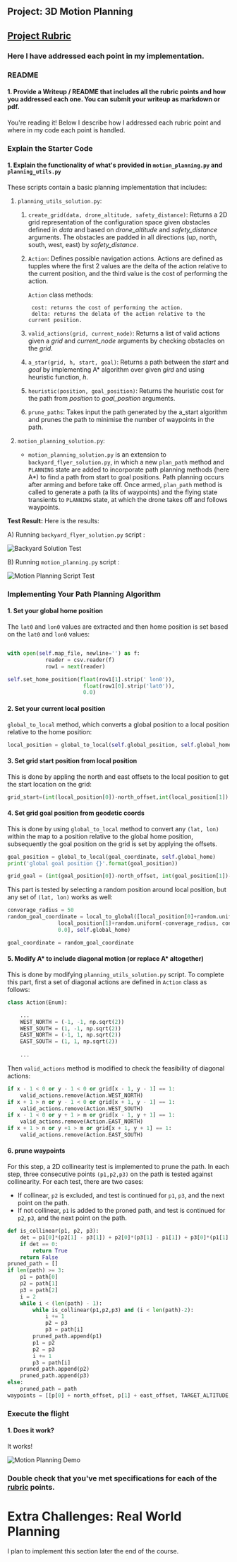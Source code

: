 ## Project: 3D Motion Planning

## [Project Rubric](https://review.udacity.com/#!/rubrics/1534/view)
### Here I have addressed each point in my implementation.

### README

#### 1. Provide a Writeup / README that includes all the rubric points and how you addressed each one. You can submit your writeup as markdown or pdf.

You're reading it! Below I describe how I addressed each rubric point and where in my code each point is handled.

### Explain the Starter Code

#### 1. Explain the functionality of what's provided in `motion_planning.py` and `planning_utils.py`
These scripts contain a basic planning implementation that includes:
1. `planning_utils_solution.py`:
    1. `create_grid(data, drone_altitude, safety_distance)`:
        Returns a 2D grid representation of the configuration space given obstacles defined in *data* and based on *drone_altitude* and *safety_distance* arguments. The obstacles are padded in all directions (up, north, south, west, east) by *safety_distance*.

    2. `Action`:
        Defines possible navigation actions. Actions are defined as tupples where the first 2 values are the delta of the action relative to the current position, and the third value is the cost of performing the action.
        
        `Action` class methods:
                
            cost: returns the cost of performing the action.
            delta: returns the delata of the action relative to the current position.
        
    3. `valid_actions(grid, current_node)`:
        Returns a list of valid actions given a *grid* and *current_node* arguments by checking obstacles on the *grid*.

    4. `a_star(grid, h, start, goal)`:
        Returns a path between the *start* and *goal* by implementing A\* algorithm over given *gird* and using heuristic function, *h*. 

    5. `heuristic(position, goal_position)`:
        Returns the heuristic cost for the path from *position* to *goal_position* arguments.

    6.  `prune_paths`:
        Takes input the path generated by the a_start algorithm and prunes the path to minimise the number of waypoints in the path. 
        
2. `motion_planning_solution.py`:
    - `motion_planning_solution.py` is an extension to `backyard_flyer_solution.py`, in which a new `plan_path` method and `PLANNING` state are added to incorporate path planning methods (here A\*) to find a path from start to goal positions.
    Path planning occurs after arming and before take off. Once armed, `plan_path` method is called to generate a path (a lits of waypoints) and the flying state transients to `PLANNING` state, at which the drone takes off and follows waypoints. 

**Test Result:** Here is the results:

A) Running `backyard_flyer_solution.py` script : 

![Backyard Solution Test](gifs/output1.gif)

B) Running `motion_planning.py` script :  

![Motion Planning Script Test](gifs/output2.gif)

### Implementing Your Path Planning Algorithm

#### 1. Set your global home position
The `lat0` and `lon0` values are extracted and then home position is set based on the `lat0` and `lon0` values:

```python

with open(self.map_file, newline='') as f:
            reader = csv.reader(f)
            row1 = next(reader)

self.set_home_position(float(row1[1].strip(' lon0')),
                        float(row1[0].strip('lat0')),
                        0.0)
```

#### 2. Set your current local position
`global_to_local` method, which converts a global position to a local position relative to the home position:
```python
local_position = global_to_local(self.global_position, self.global_home)
```

#### 3. Set grid start position from local position
This is done by appling the north and east offsets to the local position to get the start location on the grid:
```python
grid_start=(int(local_position[0])-north_offset,int(local_position[1]) -east_offset)
```

#### 4. Set grid goal position from geodetic coords
This is done by using `global_to_local` method to convert any `(lat, lon)` within the map to a position relative to the global home position, subsequently the goal position on the grid is set by applying the offsets.
```python
goal_position = global_to_local(goal_coordinate, self.global_home)
print('global goal position {}'.format(goal_position))

grid_goal = (int(goal_position[0])-north_offset, int(goal_position[1])-east_offset)
```

This part is tested by selecting a random position around local position, but any set of `(lat, lon)` works as well:
```python
converage_radius = 50
random_goal_coordinate = local_to_global([local_position[0]+random.uniform(-converage_radius, converage_radius),
                local_position[1]+random.uniform(-converage_radius, converage_radius),
                0.0], self.global_home)

goal_coordinate = random_goal_coordinate
```

#### 5. Modify A* to include diagonal motion (or replace A* altogether)
This is done by modifying `planning_utils_solution.py` script. To complete this part, first a set of diagonal actions are defined in `Action` class as follows:
```python
class Action(Enum):

    ...
    WEST_NORTH = (-1, -1, np.sqrt(2))
    WEST_SOUTH = (1, -1, np.sqrt(2))
    EAST_NORTH = (-1, 1, np.sqrt(2))
    EAST_SOUTH = (1, 1, np.sqrt(2))
    
    ...
```

Then `valid_actions` method is modified to check the feasibility of diagonal actions:
```python
if x - 1 < 0 or y - 1 < 0 or grid[x - 1, y - 1] == 1:
    valid_actions.remove(Action.WEST_NORTH)
if x + 1 > n or y - 1 < 0 or grid[x + 1, y - 1] == 1:
    valid_actions.remove(Action.WEST_SOUTH)
if x - 1 < 0 or y + 1 > m or grid[x - 1, y + 1] == 1:
    valid_actions.remove(Action.EAST_NORTH)
if x + 1 > n or y +1 > m or grid[x + 1, y + 1] == 1:
    valid_actions.remove(Action.EAST_SOUTH)
```

#### 6. prune waypoints 
For this step, a 2D collinearity test is implemented to prune the path. In each step, three consecutive points `(p1,p2,p3)` on the path is tested against collinearity. For each test, there are two cases:
- If collinear, `p2` is excluded, and test is continued for `p1`, `p3`, and the next point on the path. 
- If not collinear, `p1` is added to the proned path, and test is continued for `p2`, `p3`, and the next point on the path.

```python
def is_collinear(p1, p2, p3): 
    det = p1[0]*(p2[1] - p3[1]) + p2[0]*(p3[1] - p1[1]) + p3[0]*(p1[1] - p2[1])
    if det == 0:
        return True
    return False
pruned_path = []
if len(path) >= 3:
    p1 = path[0]
    p2 = path[1]
    p3 = path[2]
    i = 2
    while i < (len(path) - 1):
        while is_collinear(p1,p2,p3) and (i < len(path)-2):
            i += 1
            p2 = p3
            p3 = path[i]
        pruned_path.append(p1)
        p1 = p2
        p2 = p3
        i += 1
        p3 = path[i]
    pruned_path.append(p2)
    pruned_path.append(p3)
else:
    pruned_path = path
waypoints = [[p[0] + north_offset, p[1] + east_offset, TARGET_ALTITUDE, 0] for p in pruned_path]
```

### Execute the flight
#### 1. Does it work?
It works!

![Motion Planning Demo](gifs/output3.gif)

### Double check that you've met specifications for each of the [rubric](https://review.udacity.com/#!/rubrics/1534/view) points.

# Extra Challenges: Real World Planning

I plan to implement this section later the end of the course.

